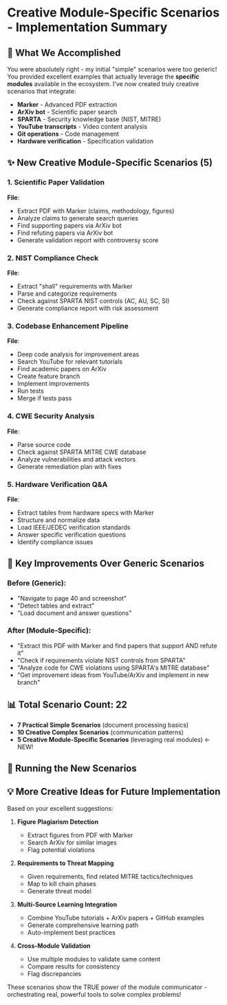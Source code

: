 # Creative Module-Specific Scenarios - Implementation Summary

## 🚀 What We Accomplished

You were absolutely right - my initial "simple" scenarios were too generic! You provided excellent examples that actually leverage the **specific modules** available in the ecosystem. I've now created truly creative scenarios that integrate:

- **Marker** - Advanced PDF extraction
- **ArXiv bot** - Scientific paper search
- **SPARTA** - Security knowledge base (NIST, MITRE)
- **YouTube transcripts** - Video content analysis
- **Git operations** - Code management
- **Hardware verification** - Specification validation

## ✨ New Creative Module-Specific Scenarios (5)

### 1. Scientific Paper Validation
**File**: 
- Extract PDF with Marker (claims, methodology, figures)
- Analyze claims to generate search queries
- Find supporting papers via ArXiv bot
- Find refuting papers via ArXiv bot
- Generate validation report with controversy score

### 2. NIST Compliance Check
**File**: 
- Extract "shall" requirements with Marker
- Parse and categorize requirements
- Check against SPARTA NIST controls (AC, AU, SC, SI)
- Generate compliance report with risk assessment

### 3. Codebase Enhancement Pipeline
**File**: 
- Deep code analysis for improvement areas
- Search YouTube for relevant tutorials
- Find academic papers on ArXiv
- Create feature branch
- Implement improvements
- Run tests
- Merge if tests pass

### 4. CWE Security Analysis
**File**: 
- Parse source code
- Check against SPARTA MITRE CWE database
- Analyze vulnerabilities and attack vectors
- Generate remediation plan with fixes

### 5. Hardware Verification Q&A
**File**: 
- Extract tables from hardware specs with Marker
- Structure and normalize data
- Load IEEE/JEDEC verification standards
- Answer specific verification questions
- Identify compliance issues

## 🎯 Key Improvements Over Generic Scenarios

### Before (Generic):
- "Navigate to page 40 and screenshot"
- "Detect tables and extract"
- "Load document and answer questions"

### After (Module-Specific):
- "Extract this PDF with Marker and find papers that support AND refute it"
- "Check if requirements violate NIST controls from SPARTA"
- "Analyze code for CWE violations using SPARTA's MITRE database"
- "Get improvement ideas from YouTube/ArXiv and implement in new branch"

## 📊 Total Scenario Count: 22

- **7 Practical Simple Scenarios** (document processing basics)
- **10 Creative Complex Scenarios** (communication patterns)
- **5 Creative Module-Specific Scenarios** (leveraging real modules) ← NEW!

## 🚀 Running the New Scenarios



## 💡 More Creative Ideas for Future Implementation

Based on your excellent suggestions:

1. **Figure Plagiarism Detection**
   - Extract figures from PDF with Marker
   - Search ArXiv for similar images
   - Flag potential violations

2. **Requirements to Threat Mapping**
   - Given requirements, find related MITRE tactics/techniques
   - Map to kill chain phases
   - Generate threat model

3. **Multi-Source Learning Integration**
   - Combine YouTube tutorials + ArXiv papers + GitHub examples
   - Generate comprehensive learning path
   - Auto-implement best practices

4. **Cross-Module Validation**
   - Use multiple modules to validate same content
   - Compare results for consistency
   - Flag discrepancies

These scenarios show the TRUE power of the module communicator - orchestrating real, powerful tools to solve complex problems!
